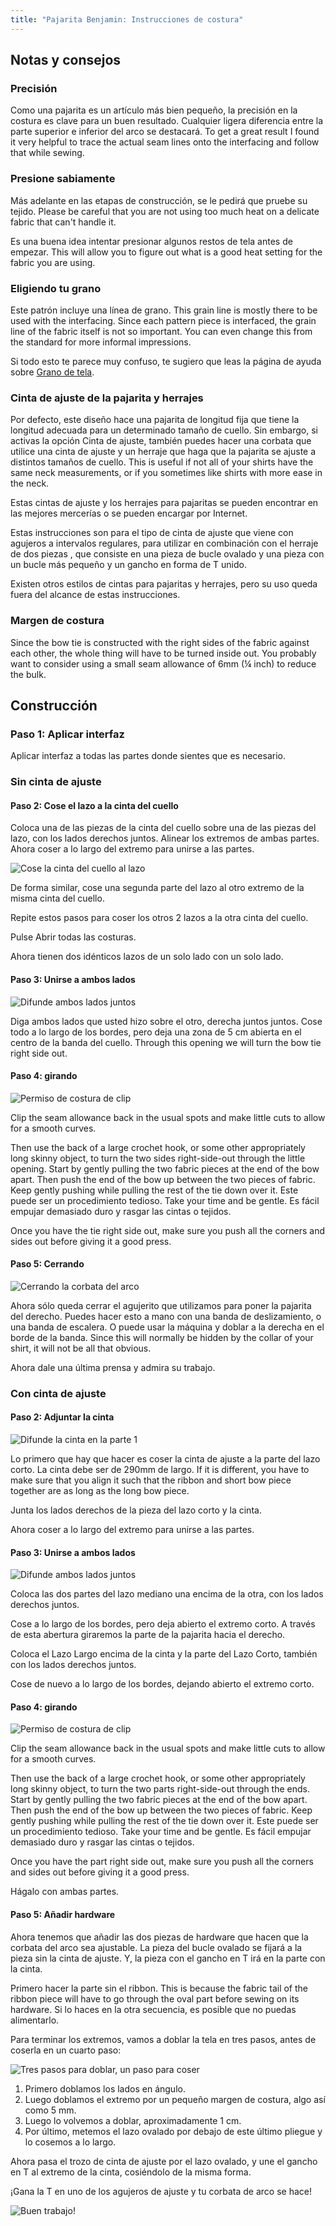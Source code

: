 ```yaml
---
title: "Pajarita Benjamin: Instrucciones de costura"
---
```


## Notas y consejos

### Precisión

Como una pajarita es un artículo más bien pequeño, la precisión en la costura es clave para un buen resultado. Cualquier ligera diferencia entre la parte superior e inferior del arco se destacará. To get a great result I found it very helpful to trace the actual seam lines onto the interfacing and follow that while sewing.

### Presione sabiamente

Más adelante en las etapas de construcción, se le pedirá que pruebe su tejido. Please be careful that you are not using too much heat on a delicate fabric that can't handle it.

Es una buena idea intentar presionar algunos restos de tela antes de empezar. This will allow you to figure out what is a good heat setting for the fabric you are using.

### Eligiendo tu grano

Este patrón incluye una línea de grano. This grain line is mostly there to be used with the interfacing. Since each pattern piece is interfaced, the grain line of the fabric itself is not so important. You can even change this from the standard for more informal impressions.

<Note>

Si todo esto te parece muy confuso, te sugiero que leas la página de ayuda
sobre [Grano de tela](/docs/sewing/fabric-grain).

</Note>

### Cinta de ajuste de la pajarita y herrajes

Por defecto, este diseño hace una pajarita de longitud fija que tiene la longitud adecuada para un determinado tamaño de cuello. Sin embargo, si activas la opción Cinta de ajuste, también puedes hacer una corbata que utilice una cinta de ajuste y un herraje que haga que la pajarita se ajuste a distintos tamaños de cuello. This is useful if not all of your shirts have the same neck measurements, or if you sometimes like shirts with more ease in the neck.

Estas cintas de ajuste y los herrajes para pajaritas se pueden encontrar en las mejores mercerías o se pueden encargar por Internet.

<Note>

Estas instrucciones son para el tipo de cinta de ajuste que viene con
agujeros a intervalos regulares, para utilizar en combinación con el herraje de dos piezas
, que consiste en una pieza de bucle ovalado y una pieza con un bucle más pequeño
y un gancho en forma de T unido.

Existen otros estilos de cintas para pajaritas y herrajes, pero su uso queda
fuera del alcance de estas instrucciones.

</Note>

### Margen de costura

Since the bow tie is constructed with the right sides of the fabric against each other, the whole thing will have to be turned inside out. You probably want to consider using a small seam allowance of 6mm (¼ inch) to reduce the bulk.

## Construcción

### Paso 1: Aplicar interfaz

Aplicar interfaz a todas las partes donde sientes que es necesario.

### Sin cinta de ajuste

#### Paso 2: Cose el lazo a la cinta del cuello

Coloca una de las piezas de la cinta del cuello sobre una de las piezas del lazo, con los lados derechos juntos. Alinear los extremos de ambas partes. Ahora coser a lo largo del extremo para unirse a las partes.

![Cose la cinta del cuello al lazo](step12.png)

De forma similar, cose una segunda parte del lazo al otro extremo de la misma cinta del cuello.

Repite estos pasos para coser los otros 2 lazos a la otra cinta del cuello.

Pulse Abrir todas las costuras.

Ahora tienen dos idénticos lazos de un solo lado con un solo lado.

#### Paso 3: Unirse a ambos lados

![Difunde ambos lados juntos](step13.png)

Diga ambos lados que usted hizo sobre el otro, derecha juntos juntos. Cose todo a lo largo de los bordes, pero deja una zona de 5 cm abierta en el centro de la banda del cuello. Through this opening we will turn the bow tie right side out.

#### Paso 4: girando

![Permiso de costura de clip](step14.png)

Clip the seam allowance back in the usual spots and make little cuts to allow for a smooth curves.

Then use the back of a large crochet hook, or some other appropriately long skinny object, to turn the two sides right-side-out through the little opening. Start by gently pulling the two fabric pieces at the end of the bow apart. Then push the end of the bow up between the two pieces of fabric. Keep gently pushing while pulling the rest of the tie down over it. Este puede ser un procedimiento tedioso. Take your time and be gentle. Es fácil empujar demasiado duro y rasgar las cintas o tejidos.

Once you have the tie right side out, make sure you push all the corners and sides out before giving it a good press.

#### Paso 5: Cerrando

![Cerrando la corbata del arco](step15.png)

Ahora sólo queda cerrar el agujerito que utilizamos para poner la pajarita del derecho. Puedes hacer esto a mano con una banda de deslizamiento, o una banda de escalera. O puede usar la máquina y doblar a la derecha en el borde de la banda. Since this will normally be hidden by the collar of your shirt, it will not be all that obvious.

Ahora dale una última prensa y admira su trabajo.

### Con cinta de ajuste

#### Paso 2: Adjuntar la cinta

![Difunde la cinta en la parte 1](step22.png)

Lo primero que hay que hacer es coser la cinta de ajuste a la parte del lazo corto. La cinta debe ser de 290mm de largo. If it is different, you have to make sure that you align it such that the ribbon and short bow piece together are as long as the long bow piece.

Junta los lados derechos de la pieza del lazo corto y la cinta.

Ahora coser a lo largo del extremo para unirse a las partes.

#### Paso 3: Unirse a ambos lados

![Difunde ambos lados juntos](step23.png)

Coloca las dos partes del lazo mediano una encima de la otra, con los lados derechos juntos.

Cose a lo largo de los bordes, pero deja abierto el extremo corto. A través de esta abertura giraremos la parte de la pajarita hacia el derecho.

Coloca el Lazo Largo encima de la cinta y la parte del Lazo Corto, también con los lados derechos juntos.

Cose de nuevo a lo largo de los bordes, dejando abierto el extremo corto.

#### Paso 4: girando

![Permiso de costura de clip](step14.png)

Clip the seam allowance back in the usual spots and make little cuts to allow for a smooth curves.

Then use the back of a large crochet hook, or some other appropriately long skinny object, to turn the two parts right-side-out through the ends. Start by gently pulling the two fabric pieces at the end of the bow apart. Then push the end of the bow up between the two pieces of fabric. Keep gently pushing while pulling the rest of the tie down over it. Este puede ser un procedimiento tedioso. Take your time and be gentle. Es fácil empujar demasiado duro y rasgar las cintas o tejidos.

Once you have the part right side out, make sure you push all the corners and sides out before giving it a good press.

Hágalo con ambas partes.

#### Paso 5: Añadir hardware

Ahora tenemos que añadir las dos piezas de hardware que hacen que la corbata del arco sea ajustable. La pieza del bucle ovalado se fijará a la pieza sin la cinta de ajuste. Y, la pieza con el gancho en T irá en la parte con la cinta.

Primero hacer la parte sin el ribbon. This is because the fabric tail of the ribbon piece will have to go through the oval part before sewing on its hardware. Si lo haces en la otra secuencia, es posible que no puedas alimentarlo.

Para terminar los extremos, vamos a doblar la tela en tres pasos, antes de coserla en un cuarto paso:

![Tres pasos para doblar, un paso para coser](step25.png)

1. Primero doblamos los lados en ángulo.
2. Luego doblamos el extremo por un pequeño margen de costura, algo así como 5 mm.
3. Luego lo volvemos a doblar, aproximadamente 1 cm.
4. Por último, metemos el lazo ovalado por debajo de este último pliegue y lo cosemos a lo largo.

Ahora pasa el trozo de cinta de ajuste por el lazo ovalado, y une el gancho en T al extremo de la cinta, cosiéndolo de la misma forma.

¡Gana la T en uno de los agujeros de ajuste y tu corbata de arco se hace!

![Buen trabajo!](finished.gif)
